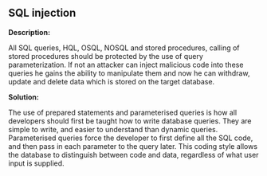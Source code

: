 
SQL injection 
-------

**Description:**

All SQL queries, HQL, OSQL, NOSQL and stored procedures, calling of stored procedures should be 
protected by the use of query parameterization.
If not an attacker can inject malicious code into these queries he gains the ability to 
manipulate them and now he can withdraw, update and delete data which is stored on the 
target database.


**Solution:**

The use of prepared statements and parameterised queries is how all developers should 
first be taught how to write database queries. They are simple to write, and easier to 
understand than dynamic queries. Parameterised queries force the developer to first define 
all the SQL code, and then pass in each parameter to the query later. This coding style 
allows the database to distinguish between code and data, regardless of what user input 
is supplied.


